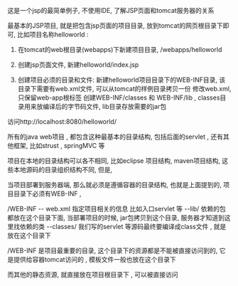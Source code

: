 
这是一个jsp的最简单例子, 不使用IDE, 了解JSP页面和tomcat服务器的关系

最基本的JSP项目, 就是把包含jsp页面的项目目录, 放到tomcat的网页根目录下即可, 比如项目名称helloworld :

1. 在tomcat的web根目录(webapps)下新建项目目录, /webapps/helloworld

2. 创建jsp页面文件, 新建helloworld/index.jsp

3. 创建项目必须的目录和文件: 
    新建helloworld项目目录下的WEB-INF目录, 该目录下需要有web.xml文件, 可以从tomcat的样例目录拷贝一份
    修改web.xml,   只保留web-app根标签
    创建WEB-INF/classes 和 WEB-INF/lib   , classes目录用来放编译后的字节码文件, lib目录存放需要的jar包


访问http://localhost:8080/helloworld/


所有的java web项目 , 都包含这种最基本的目录结构, 包括后面的servlet , 还有其他框架, 比如strust , springMVC 等

项目在本地的目录结构可以各不相同, 比如eclipse 项目结构, maven项目结构,  这些本地源码的目录组织结构不同, 但是, 

当项目部署到服务器端, 那么就必须是遵循容器的目录结构,  也就是上面提到的, 项目目录下必须有WEB-INF , 

/WEB-INF
    -- web.xml     指定项目相关的信息 比如入口servlet 等
    --lib/         依赖的包都放在这个目录下面,   当部署项目的时候, jar包拷贝到这个目录,  服务器才知道到这里找依赖的类
    --classes/        我们写的servlet 等源码最终要编译成class文件 ,   就是放在这个目录下

/WEB-INF 是项目最重要的目录, 这个目录下的资源都是不能被直接访问到的, 它是提供给容器tomcat访问的 ,  模板文件一般也放在这个目录下

而其他的静态资源, 就直接放在项目根目录下 , 可以被直接访问

